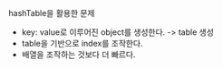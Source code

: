 hashTable을 활용한 문제

- key: value로 이루어진 object를 생성한다. -> table 생성
- table을 기반으로 index를 조작한다.
- 배열을 조작하는 것보다 더 빠르다.
